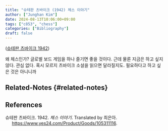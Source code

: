 ```yaml
---
title: "슈테판 츠바이크 (1942) 체스 이야기"
author: ["Junghan Kim"]
date: 2024-08-13T10:06:00+09:00
tags: ["c853", "chess"]
categories: ["Bibliography"]
draft: false
---
```


(<a href="#citeproc_bib_item_1">슈테판 츠바이크 1942</a>)

왜 체스인가? 글로벌 보드 게임을 하나 즐기면 좋을 것이다. 근데 물론 지금은 하고 싶지 않다. 관심 없다. 혹시 모르지 츠바이크 소설을 읽으면 달라질지도. 필요하다고 하고 싶은 것은 아니니까


## Related-Notes {#related-notes}

## References

<style>.csl-entry{text-indent: -1.5em; margin-left: 1.5em;}</style><div class="csl-bib-body">
  <div class="csl-entry"><a id="citeproc_bib_item_1"></a>슈테판 츠바이크. 1942. <i>체스 이야기</i>. Translated by 최은아. <a href="https://www.yes24.com/Product/Goods/105311116">https://www.yes24.com/Product/Goods/105311116</a>.</div>
</div>
